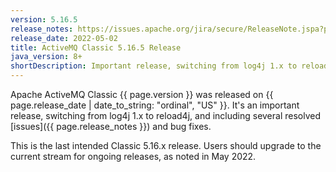 ```yaml
---
version: 5.16.5
release_notes: https://issues.apache.org/jira/secure/ReleaseNote.jspa?projectId=12311210&version=12351117
release_date: 2022-05-02
title: ActiveMQ Classic 5.16.5 Release
java_version: 8+
shortDescription: Important release, switching from log4j 1.x to reload4j, and including several improvements and dependency updates.
---
```

Apache ActiveMQ Classic {{ page.version }} was released on {{ page.release_date | date_to_string: "ordinal", "US" }}. It's an important release, switching from log4j 1.x to reload4j, and including several resolved [issues]({{ page.release_notes }}) and bug fixes.

<div class="alert alert-warning">
This is the last intended Classic 5.16.x release. Users should upgrade to the current stream for ongoing releases, as noted in May 2022.
</div>
